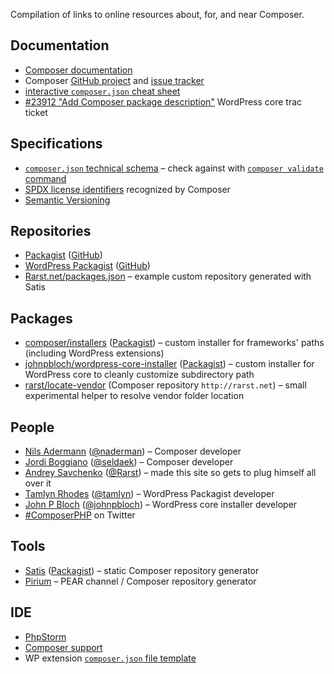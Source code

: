 <!---
title = Resources
description = Links to resources about Composer and its integration with WordPress
-->

Compilation of links to online resources about, for, and near Composer.

## Documentation

 - [Composer documentation](http://getcomposer.org/doc/)
 - Composer [GitHub project](https://github.com/composer/composer) and [issue tracker](https://github.com/composer/composer/issues) 
 - [interactive `composer.json` cheat sheet](http://composer.json.jolicode.com/)
 - [#23912 "Add Composer package description"](http://core.trac.wordpress.org/ticket/23912) WordPress core trac ticket

## Specifications

 - [`composer.json` technical schema](https://github.com/composer/composer/blob/master/res/composer-schema.json) &ndash; check against with [`composer validate` command](http://getcomposer.org/doc/03-cli.md#validate)
 - [SPDX license identifiers](https://github.com/composer/composer/blob/master/res/spdx-identifier.json) recognized by Composer
 - [Semantic Versioning](http://semver.org/)

## Repositories

 - [Packagist](https://packagist.org/) ([GitHub](https://github.com/composer/packagist))
 - [WordPress Packagist](http://wpackagist.org/) ([GitHub](https://github.com/outlandishideas/wpackagist))
 - [Rarst.net/packages.json](http://www.rarst.net/packages.json) &ndash; example custom repository generated with Satis

## Packages

 - [composer/installers](https://github.com/composer/installers) ([Packagist](https://packagist.org/packages/composer/installers)) &ndash; custom installer for frameworks' paths (including WordPress extensions)
 - [johnpbloch/wordpress-core-installer](https://github.com/johnpbloch/wordpress-core-installer) ([Packagist](https://packagist.org/packages/johnpbloch/wordpress-core-installer)) &ndash; custom installer for WordPress core to cleanly customize subdirectory path
 - [rarst/locate-vendor](https://bitbucket.org/Rarst/locate-vendor) (Composer repository `http://rarst.net`) &ndash; small experimental helper to resolve vendor folder location 

## People

 - [Nils Adermann](http://www.naderman.de/) ([@naderman](https://twitter.com/naderman)) &ndash; Composer developer
 - [Jordi Boggiano](http://nelm.io/jordi) ([@seldaek](https://twitter.com/seldaek)) &ndash; Composer developer
 - [Andrey Savchenko](http://www.rarst.net/) ([@Rarst](https://twitter.com/Rarst)) &ndash; made this site so gets to plug himself all over it
 - [Tamlyn Rhodes](http://tamlyn.org/) ([@tamlyn](https://twitter.com/tamlyn)) &ndash; WordPress Packagist developer
 - [John P Bloch](http://johnpbloch.com/) ([@johnpbloch](https://twitter.com/johnpbloch)) &ndash; WordPress core installer developer
 - [#ComposerPHP](https://twitter.com/search/%23ComposerPHP) on Twitter

## Tools

 - [Satis](https://github.com/composer/satis) ([Packagist](https://packagist.org/packages/composer/satis)) &ndash; static Composer repository generator 
 - [Pirium](http://pirum.sensiolabs.org/) &ndash; PEAR channel / Composer repository generator  

## IDE

 - [PhpStorm](http://www.jetbrains.com/phpstorm/)
  - [Composer support](http://www.jetbrains.com/phpstorm/webhelp/composer.html)
  - WP extension [`composer.json` file template](https://gist.github.com/Rarst/5462962)